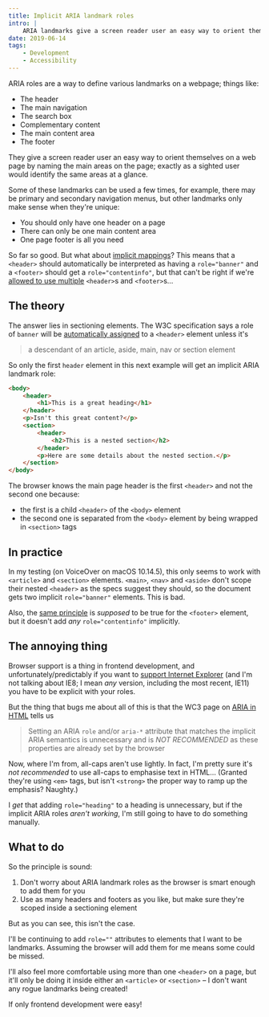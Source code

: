 ```yaml
---
title: Implicit ARIA landmark roles
intro: |
    ARIA landmarks give a screen reader user an easy way to orient themselves on a web page. Implicit roles are also great. Except when they're not.
date: 2019-06-14
tags:
    - Development
    - Accessibility
---
```


ARIA roles are a way to define various landmarks on a webpage; things like:

- The header
- The main navigation
- The search box
- Complementary content
- The main content area
- The footer

They give a screen reader user an easy way to orient themselves on a web page by naming the main areas on the page; exactly as a sighted user would identify the same areas at a glance.

Some of these landmarks can be used a few times, for example, there may be primary and secondary navigation menus, but other landmarks only make sense when they're unique:

- You should only have one header on a page
- There can only be one main content area
- One page footer is all you need

So far so good. But what about [implicit mappings](https://a11yproject.com/posts/aria-landmark-roles/#html5-implicit-mappings-of-landmark-roles)? This means that a `<header>` should automatically be interpreted as having a `role="banner"` and a `<footer>` should get a `role="contentinfo"`, but that can't be right if we're [allowed to use multiple](http://html5doctor.com/the-header-element/) `<header>`s and `<footer>`s…


## The theory

The answer lies in sectioning elements. The W3C specification says a role of `banner` will be [automatically assigned](https://www.w3.org/TR/html-aria/#header) to a `<header>` element unless it's

> a descendant of an article, aside, main, nav or section element

So only the first `header` element in this next example will get an implicit ARIA landmark role:

```html
<body>
    <header>
        <h1>This is a great heading</h1>
    </header>
    <p>Isn't this great content?</p>
    <section>
        <header>
            <h2>This is a nested section</h2>
        </header>
        <p>Here are some details about the nested section.</p>
    </section>
</body>
```

The browser knows the main page header is the first `<header>` and not the second one because:

- the first is a child `<header>` of the `<body>` element
- the second one is separated from the `<body>` element by being wrapped in `<section>` tags


## In practice

In my testing (on VoiceOver on macOS 10.14.5), this only seems to work with `<article>` and `<section>` elements. `<main>`, `<nav>` and `<aside>` don't scope their nested `<header>` as the specs suggest they should, so the document gets two implicit `role="banner"` elements. This is bad.

Also, the [same principle](https://www.w3.org/TR/html-aria/#footer) is *supposed* to be true for the `<footer>` element, but it doesn't add *any* `role="contentinfo"` implicitly.


## The annoying thing

Browser support is a thing in frontend development, and unfortunately/predictably if you want to [support Internet Explorer](https://www.html5accessibility.com) (and I'm not talking about IE8; I mean *any* version, including the most recent, IE11) you have to be explicit with your roles.

But the thing that bugs me about all of this is that the WC3 page on [ARIA in HTML](https://www.w3.org/TR/html-aria/#h-note) tells us

> Setting an ARIA `role` and/or `aria-*` attribute that matches the implicit ARIA semantics is unnecessary and is *NOT RECOMMENDED* as these properties are already set by the browser

Now, where I'm from, all-caps aren't use lightly. In fact, I'm pretty sure it's *not recommended* to use all-caps to emphasise text in HTML… (Granted they're using `<em>` tags, but isn't `<strong>` the proper way to ramp up the emphasis? Naughty.)

I *get* that adding `role="heading"` to a heading is unnecessary, but if the implicit ARIA roles *aren't working*, I'm still going to have to do something manually.


## What to do

So the principle is sound:

1. Don't worry about ARIA landmark roles as the browser is smart enough to add them for you
2. Use as many headers and footers as you like, but make sure they're scoped inside a sectioning element

But as you can see, this isn't the case.

I'll be continuing to add `role=""` attributes to elements that I want to be landmarks. Assuming the browser will add them for me means some could be missed.

I'll also feel more comfortable using more than one `<header>` on a page, but it'll only be doing it inside either an `<article>` or `<section>` – I don't want any rogue landmarks being created!

If only frontend development were easy!
